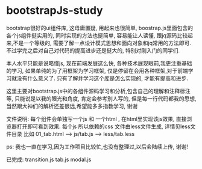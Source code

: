 # bootstrapJs-study
  
  bootstrap很好的ui组件库, 这毋庸置疑, 用起来也很简单, boostrap.js里面包含的各个js组件挺实用的, 同时实现的方法也挺简单, 容易能让人读懂, 跟jq源码比较起来,不是一个等级的, 需要了解一点设计模式思想和面向对象和jq常用的方法即可. 不过学完之后对自己对代码的提高进步还是挺大的, 特别对刚入门的同学们.

  本人水平只能是说略懂js, 现在前端发展这么快, 各种技术展现眼前,我更注重基础的学习, 如果单纯的为了用框架为学习框架, 仅是停留在会用各种框架,对于前端学习就没有什么意义了. 只有了解并学习这个库是怎么实现的, 才能有提高和进步. 
  
  这里主要对bootstrap.js中的各组件源码学习和分析,包含自己的理解和注释标注等, 只能说是以我的眼光和角度, 肯定会参考别人写的, 但是每一行代码都我的思想, 当然跟大神们的解析还差很远,希望能多多指教学习, 谢谢

  文件说明: 每个组件会单独写一个js 和 一个html , 在html里实现该js效果, 直接浏览器打开即可看到效果.
           每个js 所以依赖的css 文件由less文件生成, 详情见less文件目录
           比如 01_tab.html --> js/tab.js --> less/tab.less

  ps: 我也一直在学习,因为工作项目比较忙,也没有整理过,以后会陆续上传, 谢谢!
  
  已完成: transition.js
          tab.js
          modal.js
